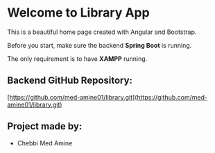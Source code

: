 # Welcome to Library App

This is a beautiful home page created with Angular and Bootstrap.

Before you start, make sure the backend **Spring Boot** is running.

The only requirement is to have **XAMPP** running.

## Backend GitHub Repository:
[https://github.com/med-amine01/library.git](https://github.com/med-amine01/library.git)

## Project made by:
- Chebbi Med Amine
